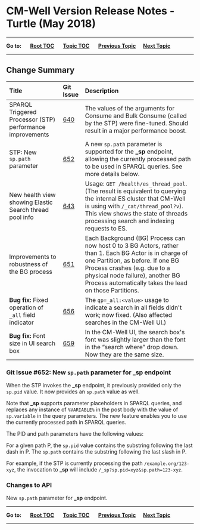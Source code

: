 # CM-Well Version Release Notes - Turtle (May 2018)

----

**Go to:** &nbsp;&nbsp;&nbsp;&nbsp; [**Root TOC**](CM-Well.RootTOC.md) &nbsp;&nbsp;&nbsp;&nbsp; [**Topic TOC**](ReleaseNotes.TOC.md) &nbsp;&nbsp;&nbsp;&nbsp; [**Previous Topic**](ReleaseNotes.Swan.March.2018.md)&nbsp;&nbsp;&nbsp;&nbsp; [**Next Topic**](ReleaseNotes.Unicorn.June.2018.md)

----

## Change Summary


 Title | Git Issue | Description 
:------|:----------|:------------
SPARQL Triggered Processor (STP) performance improvements | [640](https://github.com/thomsonreuters/CM-Well/pull/640) | The values of the arguments for Consume and Bulk Consume (called by the STP) were fine-tuned. Should result in a major performance boost.
STP: New ```sp.path``` parameter | [652](https://github.com/thomsonreuters/CM-Well/pull/652) | A new ```sp.path``` parameter is supported for the **_sp** endpoint, allowing the currently processed path to be used in SPARQL queries. See more details below. 
New health view showing Elastic Search thread pool info | [643](https://github.com/thomsonreuters/CM-Well/pull/643) | Usage: ```GET /health/es_thread_pool```. (The result is equivalent to querying the internal ES cluster that CM-Well is using with ```/_cat/thread_pool?v```). This view shows the state of threads processing search and indexing requests to ES.
Improvements to robustness of the BG process | [651](https://github.com/thomsonreuters/CM-Well/pull/651) | Each Background (BG) Process can now host 0 to 3 BG Actors, rather than 1. Each BG Actor is in charge of one Partition, as before. If one BG Process crashes (e.g. due to a physical node failure), another BG Process automatically takes the lead on those Partitions. 
**Bug fix:** Fixed operation of ```_all``` field indicator | [656](https://github.com/thomsonreuters/CM-Well/pull/656) | The ```qp=_all:<value>``` usage to indicate a search in all fields didn't work; now fixed. (Also affected searches in the CM-Well UI.)
**Bug fix:** Font size in UI search box | [659](https://github.com/thomsonreuters/CM-Well/pull/659) | In the CM-Well UI, the search box's font was slightly larger than the font in the “search where” drop down. Now they are the same size. 

### Git Issue #652: New ```sp.path``` parameter for _sp endpoint

When the STP invokes the **_sp** endpoint, it previously provided only the ```sp.pid``` value.
It now provides an ```sp.path``` value as well.

Note that **_sp** supports parameter placeholders in SPARQL queries, and replaces any instance of ```%VARIABLE%``` in the post body with the value of ```sp.variable``` in the query parameters. The new feature enables you to use the currently processed path in SPARQL queries.

The PID and path parameters have the following values: 

For a given path P, the ```sp.pid``` value contains the substring following the last dash in P.
The ```sp.path``` contains the substring following the last slash in P. 

For example, if the STP is currently processing the path ```/example.org/123-xyz```, the invocation to **_sp** will include ```/_sp?sp.pid=xyz&sp.path=123-xyz```.


### Changes to API

New ```sp.path``` parameter for **_sp** endpoint.

----

**Go to:** &nbsp;&nbsp;&nbsp;&nbsp; [**Root TOC**](CM-Well.RootTOC.md) &nbsp;&nbsp;&nbsp;&nbsp; [**Topic TOC**](ReleaseNotes.TOC.md) &nbsp;&nbsp;&nbsp;&nbsp; [**Previous Topic**](ReleaseNotes.Swan.March.2018.md)&nbsp;&nbsp;&nbsp;&nbsp; [**Next Topic**](ReleaseNotes.Unicorn.June.2018.md)

----